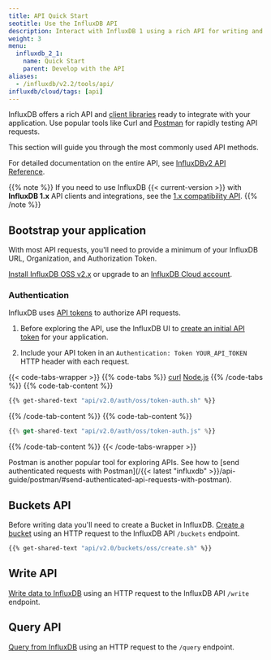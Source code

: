 ```yaml
---
title: API Quick Start
seotitle: Use the InfluxDB API
description: Interact with InfluxDB 1 using a rich API for writing and querying data and more.
weight: 3
menu:
  influxdb_2_1:
    name: Quick Start
    parent: Develop with the API
aliases:
  - /influxdb/v2.2/tools/api/
influxdb/cloud/tags: [api]
---
```


InfluxDB offers a rich API and [client libraries](/influxdb/v2.2/api-guide/client-libraries) ready to integrate with your application. Use popular tools like Curl and [Postman](/influxdb/v2.2/api-guide/postman) for rapidly testing API requests.

This section will guide you through the most commonly used API methods.

For detailed documentation on the entire API, see [InfluxDBv2 API Reference](/influxdb/v2.2/reference/api/#influxdb-v2-api-documentation).

{{% note %}}
If you need to use InfluxDB {{< current-version >}} with **InfluxDB 1.x** API clients and integrations, see the [1.x compatibility API](/influxdb/v2.2/reference/api/influxdb-1x/).
{{% /note %}}

## Bootstrap your application

With most API requests, you'll need to provide a minimum of your InfluxDB URL, Organization, and Authorization Token.

[Install InfluxDB OSS v2.x](/influxdb/v2.2/install/) or upgrade to
an [InfluxDB Cloud account](/influxdb/cloud/sign-up).

### Authentication

InfluxDB uses [API tokens](/influxdb/v2.2/security/tokens/) to authorize API requests.

1. Before exploring the API, use the InfluxDB UI to
[create an initial API token](/influxdb/v2.2/security/tokens/create-token/) for your application.

2. Include your API token in an `Authentication: Token YOUR_API_TOKEN` HTTP header with each request.

{{< code-tabs-wrapper >}}
{{% code-tabs %}}
[curl](#curl)
[Node.js](#nodejs)
{{% /code-tabs %}}
{{% code-tab-content %}}
```sh
{{% get-shared-text "api/v2.0/auth/oss/token-auth.sh" %}}
```
{{% /code-tab-content %}}
{{% code-tab-content %}}
```js
{{% get-shared-text "api/v2.0/auth/oss/token-auth.js" %}}
```
{{% /code-tab-content %}}
{{< /code-tabs-wrapper >}}

Postman is another popular tool for exploring APIs. See how to [send authenticated requests with Postman](/{{< latest "influxdb" >}}/api-guide/postman/#send-authenticated-api-requests-with-postman).

## Buckets API

Before writing data you'll need to create a Bucket in InfluxDB.
[Create a bucket](/influxdb/v2.2/organizations/buckets/create-bucket/#create-a-bucket-using-the-influxdb-api) using an HTTP request to the InfluxDB API `/buckets` endpoint.

```sh
{{% get-shared-text "api/v2.0/buckets/oss/create.sh" %}}
```

## Write API

[Write data to InfluxDB](/influxdb/v2.2/write-data/developer-tools/api/) using an HTTP request to the InfluxDB API `/write` endpoint.

## Query API

[Query from InfluxDB](/influxdb/v2.2/query-data/execute-queries/influx-api/) using an HTTP request to the `/query` endpoint.

